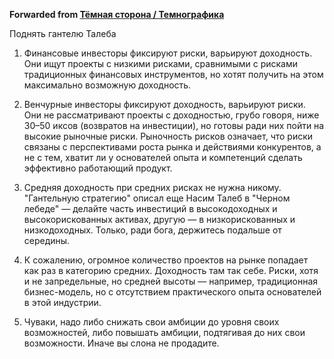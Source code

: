 **Forwarded from [Тёмная сторона / Темнографика](https://t.me/temno/1578)**

Поднять гантелю Талеба

1. Финансовые инвесторы фиксируют риски, варьируют доходность. Они ищут проекты с низкими рисками, сравнимыми с рисками традиционных финансовых инструментов, но хотят получить на этом максимально возможную доходность.

2. Венчурные инвесторы фиксируют доходность, варьируют риски. Они не рассматривают проекты с доходностью, грубо говоря, ниже 30–50 иксов (возвратов на инвестиции), но готовы ради них пойти на высокие рыночные риски. Рыночность рисков означает, что риски связаны с перспективами роста рынка и действиями конкурентов, а не с тем, хватит ли у основателей опыта и компетенций сделать эффективно работающий продукт.

3. Средняя доходность при средних рисках не нужна никому. "Гантельную стратегию" описал еще Насим Талеб в "Черном лебеде" — делайте часть инвестиций в высокодоходных и высокорискованных активах, другую — в низкорискованных и низкодоходных. Только, ради бога, держитесь подальше от середины.

4. К сожалению, огромное количество проектов на рынке попадает как раз в категорию средних. Доходность там так себе. Риски, хотя и не запредельные, но средней высоты — например, традиционная бизнес-модель, но с отсутствием практического опыта основателей в этой индустрии. 

5. Чуваки, надо либо снижать свои амбиции до уровня своих возможностей, либо повышать амбиции, подтягивая до них свои возможности. Иначе вы слона не продадите.